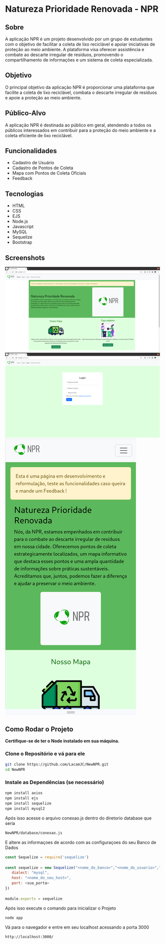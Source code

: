 # Natureza Prioridade Renovada - NPR

## Sobre
A aplicação NPR é um projeto desenvolvido por um grupo de estudantes com o objetivo de facilitar a coleta de lixo reciclável e apoiar iniciativas de proteção ao meio ambiente. A plataforma visa oferecer assistência e combate ao descarte irregular de resíduos, promovendo o compartilhamento de informações e um sistema de coleta especializada.

## Objetivo
O principal objetivo da aplicação NPR é proporcionar uma plataforma que facilite a coleta de lixo reciclável, combata o descarte irregular de resíduos e apoie a proteção ao meio ambiente.

## Público-Alvo
A aplicação NPR é destinada ao público em geral, atendendo a todos os públicos interessados em contribuir para a proteção do meio ambiente e a coleta eficiente de lixo reciclável.

## Funcionalidades
- Cadastro de Usuário
- Cadastro de Pontos de Coleta
- Mapa com Pontos de Coleta Oficiais
- Feedback

## Tecnologias
- HTML
- CSS
- EJS
- Node.js
- Javascript
- MySQL
- Sequelize
- Bootstrap

## Screenshots
![Texto Alternativo](screenshots/captura_npr.png)
![Texto Alternativo](screenshots/captura_npr2.png)
![Texto Alternativo](screenshots/captura_npr4.png)


## Como Rodar o Projeto
**Certifique-se de ter o Node instalado em sua máquina.**

### Clone o Repositório e vá para ele
```bash
git clone https://github.com/LacamJC/NewNPR.git
cd NewNPR 
```

### Instale as Dependências (se necessário)
```bash
npm install axios
npm install ejs
npm install sequelize
npm install mysql2
```

Após isso acesse o arquivo conexao.js dentro do diretorio database que seria 
```bash
NewNPR/database/conexao.js
```
E altere as informaçoes de acordo com as configuraçoes do seu Banco de Dados
```javascript
const Sequelize = require('sequelize')

const sequelize = new Sequelize("<nome_do_banco>","<nome_do_usuario>","<senha>", {
   dialect: "mysql",
   host: "<nome_do_seu_host>",
   port: <sua_porta>
})

module.exports = sequelize
```

Após isso execute o comando para inicializar o Projeto 

```bash
node app
```

Vá para o navegador e entre em seu localhost acessando a porta 3000
```
http://localhost:3000/
```

